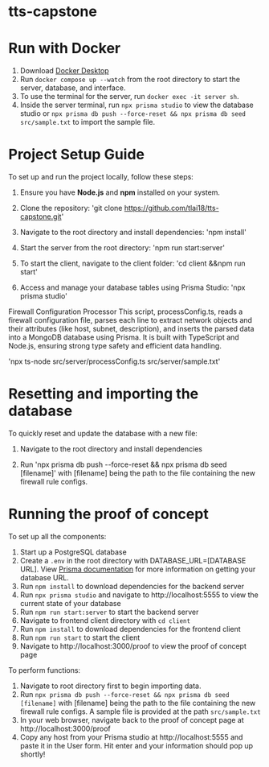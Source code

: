 # tts-capstone

# Run with Docker

1. Download [Docker Desktop](https://docs.docker.com/get-started/get-docker/)
2. Run `docker compose up --watch` from the root directory to start the server, database, and interface.
3. To use the terminal for the server, run `docker exec -it server sh`.
4. Inside the server terminal, run `npx prisma studio` to view the database studio or `npx prisma db push --force-reset && npx prisma db seed src/sample.txt` to import the sample file.

# Project Setup Guide

To set up and run the project locally, follow these steps:

1. Ensure you have **Node.js** and **npm** installed on your system.
2. Clone the repository:
   'git clone https://github.com/tlai18/tts-capstone.git'

3. Navigate to the root directory and install dependencies:
    'npm install'

4. Start the server from the root directory:
    'npm run start:server'

5. To start the client, navigate to the client folder:
    'cd client &&npm run start'

6. Access and manage your database tables using Prisma Studio:
    'npx prisma studio'


Firewall Configuration Processor
This script, processConfig.ts, reads a firewall configuration file, parses each line to extract network objects and their attributes (like host, subnet, description), and inserts the parsed data into a MongoDB database using Prisma. It is built with TypeScript and Node.js, ensuring strong type safety and efficient data handling.

'npx ts-node src/server/processConfig.ts src/server/sample.txt'

# Resetting and importing the database

To quickly reset and update the database with a new file:

1. Navigate to the root directory and install dependencies

2. Run 'npx prisma db push --force-reset && npx prisma db seed [filename]' with [filename] being the path to the file containing the new firewall rule configs.

# Running the proof of concept

To set up all the components:
1. Start up a PostgreSQL database
2. Create a `.env` in the root directory with DATABASE_URL=[DATABASE URL]. View [Prisma documentation](https://www.prisma.io/dataguide/postgresql/short-guides/connection-uris) for more information on getting your database URL.
3. Run `npm install` to download dependencies for the backend server
4. Run `npx prisma studio` and navigate to http://localhost:5555 to view the current state of your database
5. Run `npm run start:server` to start the backend server
6. Navigate to frontend client directory with `cd client`
7. Run `npm install` to download dependencies for the frontend client
8. Run `npm run start` to start the client
9. Navigate to http://localhost:3000/proof to view the proof of concept page

To perform functions:
1. Navigate to root directory first to begin importing data.
2. Run `npx prisma db push --force-reset && npx prisma db seed [filename]` with [filename] being the path to the file containing the new firewall rule configs. A sample file is provided at the path `src/sample.txt`
3. In your web browser, navigate back to the proof of concept page at http://localhost:3000/proof
4. Copy any host from your Prisma studio at http://localhost:5555 and paste it in the User form. Hit enter and your information should pop up shortly!

